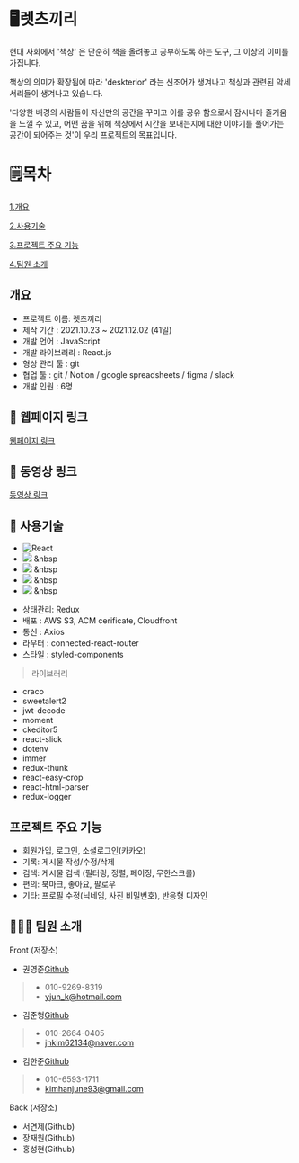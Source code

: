 # 🖥렛츠끼리

현대 사회에서 '책상' 은 단순히 책을 올려놓고 공부하도록 하는 도구, 그 이상의 이미를 가집니다.

책상의 의미가 확장됨에 따라 'deskterior' 라는 신조어가 생겨나고 책상과 관련된 악세서리들이 생겨나고 있습니다.

'다양한 배경의 사람들이 자신만의 공간을 꾸미고 이를 공유 함으로서 잠시나마 즐거움을 느낄 수 있고, 어떤 꿈을 위해 책상에서 시간을 보내는지에 대한 이야기를 풀어가는 공간이 되어주는 것'이 우리 프로젝트의 목표입니다.


# 🗒목차

[1.개요](#개요)

[2.사용기술](#사용기술)

[3.프로젝트 주요 기능](#프로젝트-주요-기능)

[4.팀원 소개](#팀원-소개)




## 개요
- 프로젝트 이름: 렛츠끼리
- 제작 기간 : 2021.10.23 ~ 2021.12.02 (41일)
- 개발 언어 : JavaScript
- 개발 라이브러리 : React.js
- 형상 관리 툴 : git
- 협업 툴 : git / Notion / google spreadsheets / figma / slack
- 개발 인원 : 6명



## 🔗 웹페이지 링크
[웹페이지 링크](https://letskkirri.com/)

## 🔗 동영상 링크
[동영상 링크](https://youtu.be/YNJTVbOcyKs)




## 🔨 사용기술
* ![React](https://img.shields.io/badge/React-61DAFB?style=flat-square&logo=React&logoColor=black)
* <img src="https://img.shields.io/badge/HTML5-E34F26?style=flat-square&logo=HTML5&logoColor=white"/></a> &nbsp
* <img src="https://img.shields.io/badge/CSS3-1572B6?style=flat-square&logo=CSS3&logoColor=white"/></a> &nbsp
* <img src="https://img.shields.io/badge/JavaScript-F7DF1E?style=flat-square&logo=JavaScript&logoColor=white"/></a> &nbsp
* <img src="https://img.shields.io/badge/Amazon AWS-232F3E?style=flat-square&logo=Amazon%20AWS&logoColor=white"/></a> &nbsp </p>
* 상태관리: Redux
* 배포 : AWS S3, ACM cerificate, Cloudfront
* 통신 : Axios
* 라우터 : connected-react-router
* 스타일 : styled-components




> 라이브러리
- craco
- sweetalert2
- jwt-decode
- moment
- ckeditor5
- react-slick
- dotenv
- immer
- redux-thunk
- react-easy-crop
- react-html-parser
- redux-logger



## 프로젝트 주요 기능
- 회원가입, 로그인, 소셜로그인(카카오)
- 기록: 게시물 작성/수정/삭제
- 검색: 게시물 검색 (필터링, 정렬, 페이징, 무한스크롤)
- 편의: 북마크, 좋아요, 팔로우
- 기타: 프로필 수정(닉네임, 사진 비밀번호), 반응형 디자인




## 👨‍👨‍👦 팀원 소개

Front (저장소)

- 권영준[Github](https://github.com/ynjnkn)
> - 010-9269-8319
> - yjun_k@hotmail.com
- 김준형[Github](https://github.com/erionRK621)
> - 010-2664-0405
> - jhkim62134@naver.com
- 김한준[Github](https://github.com/kimhanjune93)
> - 010-6593-1711
> - kimhanjune93@gmail.com

Back (저장소)

- 서연제(Github)
- 장재원(Github)
- 홍성현(Github)



